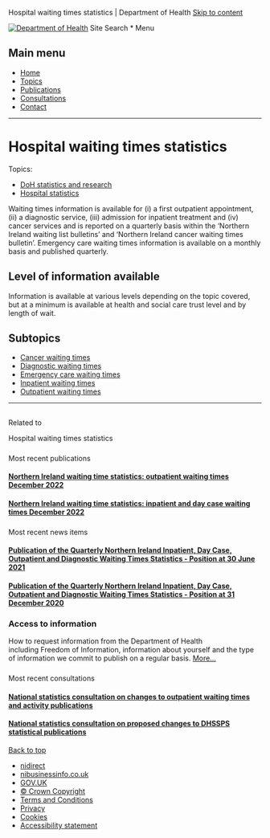 
Hospital waiting times statistics | Department of Health
[Skip to content](#main-content)
 
[![Department of Health](https://www.health-ni.gov.uk/profiles/nicsprofile/themes/nigovcorporate/images/logos/health/doh-bilogo-x1.png)](/ "Home")
Site Search \*
Menu
## Main menu
* [Home](/)
* [Topics](/topics)
* [Publications](/publications)
* [Consultations](/consultations)
* [Contact](/contact)
  
 
---
 
# Hospital waiting times statistics
Topics: 
* [DoH statistics and research](/topics/doh-statistics-and-research)
* [Hospital statistics](/topics/dhssps-statistics-and-research/hospital-statistics)
 
Waiting times information is available for (i) a first outpatient appointment, (ii) a diagnostic service, (iii) admission for inpatient treatment and (iv) cancer services and is reported on a quarterly basis within the ‘Northern Ireland waiting list bulletins’ and ‘Northern Ireland cancer waiting times bulletin’. Emergency care waiting times information is available on a monthly basis and published quarterly.
## Level of information available
Information is available at various levels depending on the topic covered, but at a minimum is available at health and social care trust level and by length of wait.
## Subtopics
* [Cancer waiting times](/articles/cancer-waiting-times)
* [Diagnostic waiting times](/articles/diagnostic-waiting-times)
* [Emergency care waiting times](/articles/emergency-care-waiting-times)
* [Inpatient waiting times](/articles/inpatient-waiting-times)
* [Outpatient waiting times](/articles/outpatient-waiting-times)
---
## 
 
 Related to 
 
 Hospital waiting times statistics
### 
 Most recent publications
####  [Northern Ireland waiting time statistics: outpatient waiting times December 2022](/publications/northern-ireland-waiting-time-statistics-outpatient-waiting-times-december-2022)
 
####  [Northern Ireland waiting time statistics: inpatient and day case waiting times December 2022](/publications/northern-ireland-waiting-time-statistics-inpatient-and-day-case-waiting-times-december-2022)
 
### 
 Most recent news items
####  [Publication of the Quarterly Northern Ireland Inpatient, Day Case, Outpatient and Diagnostic Waiting Times Statistics - Position at 30 June 2021](/news/publication-quarterly-northern-ireland-inpatient-day-case-outpatient-and-diagnostic-waiting-times-2)
 
####  [Publication of the Quarterly Northern Ireland Inpatient, Day Case, Outpatient and Diagnostic Waiting Times Statistics - Position at 31 December 2020](/news/publication-quarterly-northern-ireland-inpatient-day-case-outpatient-and-diagnostic-waiting-times-0)
 
### Access to information
How to request information from the Department of Health including Freedom of Information, information about yourself and the type of information we commit to publish on a regular basis. [More...](/articles/dhssps-information-access)
### 
 Most recent consultations
####  [National statistics consultation on changes to outpatient waiting times and activity publications](/consultations/national-statistics-consultation-changes-outpatient-waiting-times-and-activity-publications)
 
####  [National statistics consultation on proposed changes to DHSSPS statistical publications](/consultations/national-statistics-consultation-proposed-changes-dhssps-statistical-publications)
 
[Back to top](#skip-link)
* [nidirect](https://www.nidirect.gov.uk)
* [nibusinessinfo.co.uk](https://www.nibusinessinfo.co.uk)
* [GOV.UK](https://www.gov.uk/)
* [© Crown Copyright](/crown-copyright)
* [Terms and Conditions](/terms-and-conditions)
* [Privacy](/your-privacy)
* [Cookies](/cookies)
* [Accessibility statement](/accessibility-statement-health-nigovuk)
